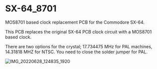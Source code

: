 # SX-64_8701
MOS8701 based clock replacement PCB for the Commodore SX-64.

This PCB replaces the original SX-64 PCB clock circuit with a MOS8701 based clock. 

There are two options for the crystal; 17.734475 MHz for PAL machines, 14.31818 MHZ for NTSC.
You need to close the solder jumper for PAL.

![IMG_20220628_124835_1920](https://user-images.githubusercontent.com/9030553/176321068-bfc77b7a-82c4-4b76-abb8-692f8a020236.jpg)
